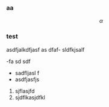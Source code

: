 ### aa
$$ \alpha $$

### test 


asdfjalkdfjasf
as
dfaf- sldfkjsalf

-fa sd sdf
- sadfljasl f
- asdfjasfjs

1. sjflasjfd
2. sjdflkasjdfkl
